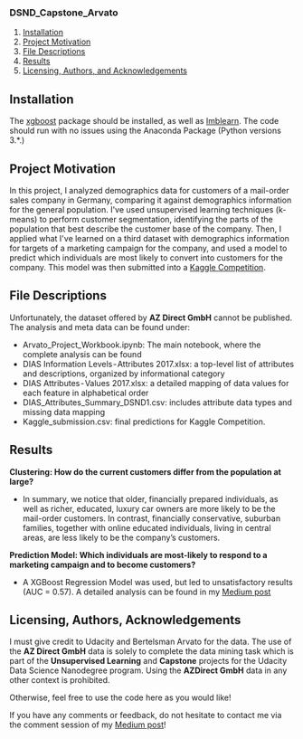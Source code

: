 ### DSND_Capstone_Arvato

1. [Installation](#installation)
2. [Project Motivation](#motivation)
3. [File Descriptions](#files)
4. [Results](#results)
5. [Licensing, Authors, and Acknowledgements](#licensing)

## Installation <a name="installation"></a>

The [xgboost](https://xgboost.readthedocs.io/en/latest/python/) package should be installed, as well as [Imblearn](https://imbalanced-learn.readthedocs.io/en/stable/).
The code should run with no issues using the Anaconda Package (Python versions 3.*.)

## Project Motivation<a name="motivation"></a>

In this project, I analyzed demographics data for customers of a mail-order sales company in Germany, comparing it against demographics information
for the general population. I've used unsupervised learning techniques (k-means) to perform customer segmentation, identifying the parts of the
population that best describe the customer base of the company. Then, I applied what I've learned on a third dataset with demographics 
information for targets of a marketing campaign for the company, and used a model to predict which individuals are most likely to convert into customers for the company. This model was then submitted into a [Kaggle Competition](https://www.kaggle.com/c/udacity-arvato-identify-customers/).

## File Descriptions <a name="files"></a>

Unfortunately, the dataset offered by **AZ Direct GmbH** cannot be published. The analysis and meta data can be found under:

- Arvato_Project_Workbook.ipynb: The main notebook, where the complete analysis can be found
- DIAS Information Levels - Attributes 2017.xlsx: a top-level list of attributes and descriptions, organized by informational category
- DIAS Attributes - Values 2017.xlsx: a detailed mapping of data values for each feature in alphabetical order
- DIAS_Attributes_Summary_DSND1.csv: includes attribute data types and missing data mapping
- Kaggle_submission.csv: final predictions for Kaggle Competition.

## Results<a name="results"></a>

**Clustering: How do the current customers differ from the population at large?**
* In summary, we notice that older, financially prepared individuals, as well as richer, educated, luxury car owners are more likely to be the mail-order customers. In contrast, financially conservative, suburban families, together with online educated individuals, living in central areas, are less likely to be the company’s customers.

**Prediction Model: Which individuals are most-likely to respond to a marketing campaign and to become customers?**
* A XGBoost Regression Model was used, but led to unsatisfactory results (AUC = 0.57). A detailed analysis can be found in my [Medium post](https://medium.com/@t.theoto/segmenting-customers-and-supporting-a-targeted-marketing-campaign-a-data-science-approach-60fe4eee2b06)

## Licensing, Authors, Acknowledgements<a name="licensing"></a>

I must give credit to Udacity and Bertelsman Arvato for the data. The use of the **AZ Direct GmbH** data is solely to complete the data mining task which is part of the **Unsupervised Learning** and **Capstone** projects for the Udacity Data Science Nanodegree program. Using the **AZDirect GmbH** data in any other context is prohibited.

Otherwise, feel free to use the code here as you would like! 

If you have any comments or feedback, do not hesitate to contact me via the comment session of my [Medium post](https://medium.com/@t.theoto/segmenting-customers-and-supporting-a-targeted-marketing-campaign-a-data-science-approach-60fe4eee2b06)!
